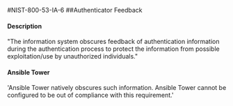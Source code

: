 #NIST-800-53-IA-6
##Authenticator Feedback
#### Description
"The information system obscures feedback of authentication information during the authentication process to protect the information from possible exploitation/use by unauthorized individuals."
#### Ansible Tower
'Ansible Tower natively obscures such information.
Ansible Tower cannot be configured to be out of
compliance with this requirement.'

